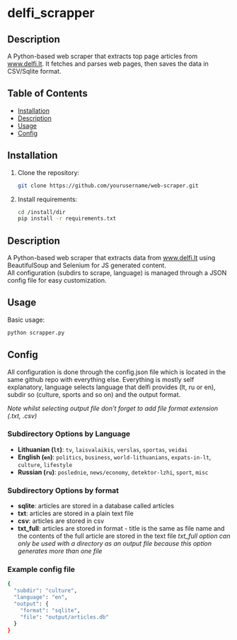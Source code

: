 # delfi_scrapper

## Description
A Python-based web scraper that extracts top page articles from www.delfi.lt. It fetches and parses web pages, then saves the data in CSV/Sqlite format.

## Table of Contents
- [Installation](#installation)
- [Description](#description)
- [Usage](#usage)
- [Config](#config)

## Installation
1. Clone the repository:
   ```bash
   git clone https://github.com/yourusername/web-scraper.git
2. Install requirements:
   ```bash
   cd /install/dir
   pip install -r requirements.txt

## Description
A Python-based web scraper that extracts data from www.delfi.lt using BeautifulSoup and Selenium for JS generated content.  
All configuration (subdirs to scrape, language) is managed through a JSON config file for easy customization.

## Usage
Basic usage:
```bash
python scrapper.py
```

## Config
All configuration is done through the config.json file which is located in the same github repo with everything else.
Everything is mostly self explanatory, language selects language that delfi provides (lt, ru or en), subdir so (culture, sports and so on) and the output format.

*Note whilst selecting output file don't forget to add file format extension (.txt, .csv)*

### Subdirectory Options by Language
- **Lithuanian (`lt`)**: `tv`, `laisvalaikis`, `verslas`, `sportas`, `veidai`
- **English (`en`)**: `politics`, `business`, `world-lithuanians`, `expats-in-lt`, `culture`, `lifestyle`
- **Russian (`ru`)**: `poslednie`, `news/economy`, `detektor-lzhi`, `sport`, `misc`
### Subdirectory Options by format
- **sqlite**: articles are stored in a database called articles
- **txt**: articles are stored in a plain text file
- **csv**: articles are stored in csv
- **txt_full**: articles are stored in format - title is the same as file name and the contents of the full article are stored in the text file
  *txt_full option can only be used with a directory as an output file because this option generates more than one file*
### Example config file
```bash
{
  "subdir": "culture",
  "language": "en",
  "output": {
    "format": "sqlite",
    "file": "output/articles.db"
  }
}
